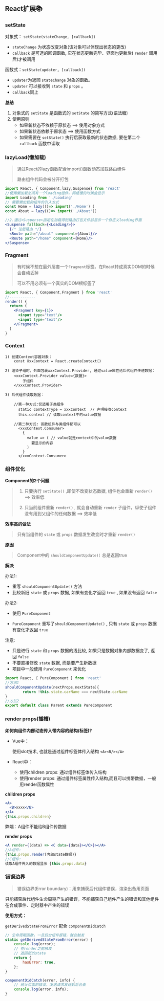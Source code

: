 ## React扩展📚

### setState

对象式： `setState(stateChange, [callback])`

* `stateChange` 为状态改变对象(该对象可以体现出状态的更改)
* `callback` 是可选的回调函数, 它在状态更新完毕、界面也更新后( `render` 调用后)才被调用

函数式：`setState(updater, [callback])`

* `updater`为返回 `stateChange` 对象的函数。
* `updater` 可以接收到 `state` 和 `props` 。
* `callback`同上

**总结**

1. 对象式的 `setState` 是函数式的 `setState` 的简写方式(语法糖)
2. 使用原则
   * 如果新状态不依赖于原状态 ==> 使用对象方式
   * 如果新状态依赖于原状态 ==> 使用函数方式
   * 如果需要在 `setState()` 执行后获取最新的状态数据, 要在第二个 `callback` 函数中读取

### lazyLoad(懒加载)

> 通过React的lazy函数配合import()函数动态加载路由组件
>
> 路由组件代码会被分开打包

```jsx
import React, { Component,lazy,Suspense} from 'react'
//使用懒加载必须有一个loading组件，网络慢的时候会显示
import Loading from './Loading'
// 需要懒加载的组件的引入方式
const Home = lazy(()=> import('./Home') ) 
const About = lazy(()=> import('./About'))
```

```jsx
//2.通过<Suspense>指定在加载得到路由打包文件前显示一个自定义loading界面
<Suspense fallback={<Loading/>}>
  {/* 注册路由 */}
  <Route path="/about" component={About}/>
  <Route path="/home" component={Home}/>
</Suspense>
```

### Fragment

> 有时候不想在最外层套一个`Fragment`标签。在React转成真实DOM的时候会自动丢掉
>
> 可以不用必须有一个真实的DOM根标签了

```jsx
import React, { Component,Fragment } from 'react'
//------------
render() {
  return (
    <Fragment key={1}>
      <input type="text"/>
      <input type="text"/>
    </Fragment>
  )
}
```

### Context

```
1) 创建Context容器对象：
	const XxxContext = React.createContext()  
	
2) 渲染子组时，外面包裹xxxContext.Provider, 通过value属性给后代组件传递数据：
	<xxxContext.Provider value={数据}>
		子组件
    </xxxContext.Provider>
    
3) 后代组件读取数据：

	//第一种方式:仅适用于类组件 
	  static contextType = xxxContext  // 声明接收context
	  this.context // 读取context中的value数据
	  
	//第二种方式: 函数组件与类组件都可以
	  <xxxContext.Consumer>
	    {
	      value => ( // value就是context中的value数据
	        要显示的内容
	      )
	    }
	  </xxxContext.Consumer>
```

### 组件优化

**Component的2个问题**

> 1. 只要执行 `setState()` ,即使不改变状态数据, 组件也会重新 `render()` ==> 效率低
>
> 2. 只当前组件重新 `render()` , 就会自动重新 `render` 子组件，纵使子组件没有用到父组件的任何数据 ==> 效率低

**效率高的做法**

>  只有当组件的 `state` 或 `props` 数据发生改变时才重新 `render()`

**原因**

>  Component中的 `shouldComponentUpdate()` 总是返回true

**解决**

办法1: 

* 重写 `shouldComponentUpdate()` 方法
* 比较新旧 `state` 或 `props` 数据, 如果有变化才返回 `true` , 如果没有返回 `false`

办法2: 

* 使用 `PureComponent`

* `PureComponent` 重写了`shouldComponentUpdate()` , 只有 `state` 或 `props` 数据有变化才返回 `true`

注意: 

* 只是进行 `state` 和 `props` 数据的浅比较, 如果只是数据对象内部数据变了, 返回 `false`
* 不要直接修改 `state` 数据, 而是要产生新数据
* 项目中一般使用 `PureComponent` 来优化

```jsx
import React, { PureComponent } from 'react'
//方法1
shouldComponentUpdate(nextProps,nextState){
		return !this.state.carName === nextState.carName
}
//方法2
export default class Parent extends PureComponent
```

### render props(插槽)

**如何向组件内部动态传入带内容的结构(标签)?**

* Vue中：

  使用slot技术, 也就是通过组件标签体传入结构 `<A><B/></A>`

* React中：

  * 使用children props: 通过组件标签体传入结构
  * 使用render props: 通过组件标签属性传入结构,而且可以携带数据，一般用render函数属性

**children props**

```jsx
<A>
  <B>xxxx</B>
</A>
{this.props.children}
```

弊端：A组件不能给B组件传数据

**render props**

```jsx
<A render={(data) => <C data={data}></C>}></A>
//A组件: 
{this.props.render(内部state数据)}
//C组件: 
读取A组件传入的数据显示 {this.props.data} 
```

### 错误边界

> 错误边界(Error boundary)：用来捕获后代组件错误，渲染出备用页面

只能捕获后代组件生命周期产生的错误，不能捕获自己组件产生的错误和其他组件在合成事件、定时器中产生的错误

**使用方式：**

`getDerivedStateFromError` 配合 `componentDidCatch`

```jsx
// 生命周期函数，一旦后台组件报错，就会触发
static getDerivedStateFromError(error) {
    console.log(error);
    // 在render之前触发
    // 返回新的state
    return {
        hasError: true,
    };
}

componentDidCatch(error, info) {
    // 统计页面的错误。发送请求发送到后台去
    console.log(error, info);
}
```
